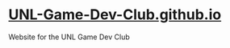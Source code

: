 # [UNL-Game-Dev-Club.github.io](http://UNL-Game-Dev-Club.github.io)
Website for the UNL Game Dev Club
